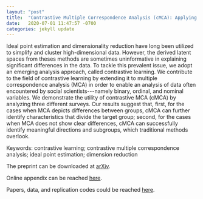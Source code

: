 ```yaml
---
layout: "post"
title:  "Contrastive Multiple Correspondence Analysis (cMCA): Applying the Contrastive Learning Method to Identify Political Subgroups"
date:   2020-07-01 11:47:57 -0700
categories: jekyll update
---
```


Ideal point estimation and dimensionality reduction have long been utilized to simplify and cluster high-dimensional data. However, the derived latent spaces from theses methods are sometimes uninformative in explaining significant differences in the data. To tackle this prevalent issue, we adopt an emerging analysis approach, called contrastive learning. We contribute to the field of contrastive learning by extending it to multiple correspondence analysis (MCA) in order to enable an analysis of data often encountered by social scientists---namely binary, ordinal, and nominal variables. We demonstrate the utility of contrastive MCA (cMCA) by analyzing three different surveys. Our results suggest that, first, for the cases when MCA depicts differences between groups, cMCA can further identify characteristics that divide the target group; second, for the cases when MCA does not show clear differences, cMCA can successfully identify meaningful directions and subgroups, which traditional methods overlook.

Keywords: contrastive learning; contrastive multiple correspondence analysis; ideal point estimation; dimension reduction

The preprint can be downloaded at [arXiv](https://arxiv.org/abs/2007.04540).

Online appendix can be reached [here](https://takanori-fujiwara.github.io/s/cmca/data/cMCA_Appendix_B.pdf).

Papers, data, and replication codes could be reached [here](https://github.com/tzuliu/Contrastive-Multiple-Correspondence-Analysis-cMCA).
